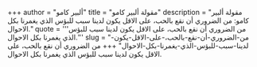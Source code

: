 +++
author = "ألبير كامو"
title = "مقولة ألبير كامو"
description = "مقولة ألبير كامو: من الضروري أن نقع بالحب، على الاقل يكون لدينا سبب للبؤس الذي يغمرنا بكل الاحوال."
quote = '''من الضروري أن نقع بالحب، على الاقل يكون لدينا سبب للبؤس الذي يغمرنا بكل الاحوال.'''
slug = "من-الضروري-أن-نقع-بالحب،-على-الاقل-يكون-لدينا-سبب-للبؤس-الذي-يغمرنا-بكل-الاحوال"
+++
من الضروري أن نقع بالحب، على الاقل يكون لدينا سبب للبؤس الذي يغمرنا بكل الاحوال.
